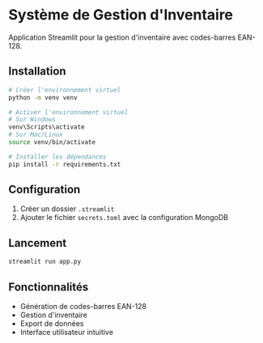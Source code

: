 # Système de Gestion d'Inventaire

Application Streamlit pour la gestion d'inventaire avec codes-barres EAN-128.

## Installation

```bash
# Créer l'environnement virtuel
python -m venv venv

# Activer l'environnement virtuel
# Sur Windows
venv\Scripts\activate
# Sur Mac/Linux
source venv/bin/activate

# Installer les dépendances
pip install -r requirements.txt
```

## Configuration

1. Créer un dossier `.streamlit`
2. Ajouter le fichier `secrets.toml` avec la configuration MongoDB

## Lancement

```bash
streamlit run app.py
```

## Fonctionnalités

- Génération de codes-barres EAN-128
- Gestion d'inventaire
- Export de données
- Interface utilisateur intuitive
